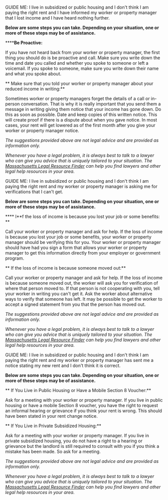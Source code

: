 GUIDE ME: I live in subsidized or public housing and I don't think I am
paying the right rent and I have informed my worker or property manager
that I lost income and I have heard nothing further.



**Below are some steps you can take.  Depending on your
situation, one or more of these steps may be of
assistance.**



******Be Proactive:**



If you have not heard back from your worker or property manager, the
first thing you should do is be proactive and call. Make sure you write
down the time and date you called and whether you spoke to someone or
left a voicemail. If you spoke to someone, make sure you write down
their name and what you spoke about.



** Make sure that you told your worker or property manager
about your reduced income in writing:**



Sometimes worker or property managers forget the details of a call or
in-person conversation. That is why it is really important that you send
them a message in writing giving them notice that your income has gone
down. Do this as soon as possible. Date and keep copies of this written
notice. This will create proof if there is a dispute about when you gave
notice. In most cases, your rent will get lowered as of the first month
after you give your worker or property manager notice.



*The suggestions provided above are not legal advice and are provided
as information only.*



*Whenever you have a legal problem, it is always best to talk to a
lawyer who can give you advice that is uniquely tailored to your
situation. The [Massachusetts Legal Resource Finder](https://masslrf.org/) can
help you find lawyers and other legal help resources in your
area.*









GUIDE ME: I live in subsidized or public housing and I don't think I am
paying the right rent and my worker or property manager is asking me for
verifications that I can't get.



**Below are some steps you can take.  Depending on your
situation, one or more of these steps may be of
assistance.**



**** I**f the loss of income is because you lost your job or
some benefits: **



Call your worker or property manager and ask for help. If the loss of
income is because you lost your job or some benefits, your worker or
property manager should be verifying this for you. Your worker or
property manager should have had you sign a form that allows your worker
or property manager to get this information directly from your employer
or government program.



** If the loss of income is because someone moved
out:**



Call your worker or property manager and ask for help. If the loss of
income is because someone moved out, the worker will ask you for
verification of where that person moved to. If that person is not
cooperating with you, tell your worker in writing you can't get it. Ask
the worker about alternative ways to verify that someone has left. It
may be possible to get the worker to accept a signed statement from you
that the person has moved out.



*The suggestions provided above are not legal advice and are provided
as information only.*



*Whenever you have a legal problem, it is always best to talk to a
lawyer who can give you advice that is uniquely tailored to your
situation. The [Massachusetts Legal Resource Finder](https://masslrf.org/) can
help you find lawyers and other legal help resources in your
area.*

> 
>
> 
>
> 
>
> 
>
> 
>
> 
>
> 
>
> 
>
> 
>
> 
>
> 
>
> 
>
> 
>
> 
>
> 
>
> 
>
> 

GUIDE ME: I live in subsidized or public housing and I don't think I am
paying the right rent and my worker or property manager has sent me a
notice stating my new rent and I don't think it is correct.



**Below are some steps you can take.  Depending on your
situation, one or more of these steps may be of
assistance.**



** If You Live in Public Housing or Have a Mobile Section 8
Voucher:**



Ask for a meeting with your worker or property manager. If you live in
public housing or have a mobile Section 8 voucher, you have the right to
request an informal hearing or grievance if you think your rent is
wrong. This should have been stated in your rent change
notice.



** If You Live in Private Subsidized Housing:**



Ask for a meeting with your worker or property manager. If you live in
private subsidized housing, you do not have a right to a hearing or
grievance but the landlord is still required to consult with you if you
think a mistake has been made. So ask for a meeting.



*The suggestions provided above are not legal advice and are provided
as information only.*



*Whenever you have a legal problem, it is always best to talk to a
lawyer who can give you advice that is uniquely tailored to your
situation. The [Massachusetts Legal Resource Finder](https://masslrf.org/) can
help you find lawyers and other legal help resources in your
area.*


